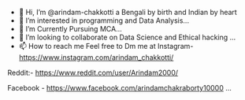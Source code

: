 - 👋 Hi, I’m @arindam-chakkotti a Bengali by birth and Indian by heart
- 👀 I’m interested in programming and Data Analysis...
- 🌱 I’m Currently Pursuing MCA...
- 💞️ I’m looking to collaborate on Data Science and Ethical hacking ...
- 📫 How to reach me 
Feel free to Dm me at 
Instagram- https://www.instagram.com/arindam_chakkotti/

Reddit:- https://www.reddit.com/user/Arindam2000/ 

Facebook - https://www.facebook.com/arindamchakraborty10000 ...

<!---
arindam-chakkotti/arindam-chakkotti is a ✨ special ✨ repository because its `README.md` (this file) appears on your GitHub profile.
You can click the Preview link to take a look at your changes.
--->
